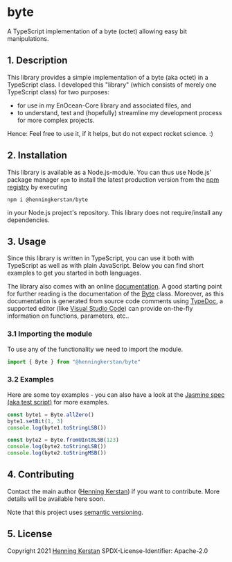 # byte
A TypeScript implementation of a byte (octet) allowing easy bit manipulations. 

## 1. Description 
This library provides a simple implementation of a byte (aka octet) in a TypeScript class. I developed this "library" (which consists of merely one TypeScript class) for two purposes:
- for use in my EnOcean-Core library and associated files, and
- to understand, test and (hopefully) streamline my development process for more complex projects. 

Hence: Feel free to use it, if it helps, but do not expect rocket science. :)


## 2. Installation
This library is available as a Node.js-module. You can thus use Node.js' package manager `npm` to install the latest production version from the [npm registry](https://npmjs.com) by executing

    npm i @henningkerstan/byte

in your Node.js project's repository. This library does not require/install any dependencies.


## 3. Usage
Since this library is written in TypeScript, you can use it both with TypeScript as well as with plain JavaScript. Below you can find short examples to get you started in both languages. 

The library also comes with an online [documentation](https://henningkerstan.github.io/byte/). A good starting point for further reading is the documentation of the [Byte](https://henningkerstan.github.io/byte/classes/Byte.html) class. Moreover, as this documentation is generated from source code comments using [TypeDoc](https://typedoc.org), a supported editor (like [Visual Studio Code](https://code.visualstudio.com/)) can provide on-the-fly information on functions, parameters, etc..

### 3.1 Importing the module
To use any of the functionality we need to import the module. 
```typescript
import { Byte } from "@henningkerstan/byte"
```

### 3.2 Examples
Here are some toy examples - you can also have a look at the [Jasmine spec (aka test script)](https://github.com/henningkerstan/byte/blob/main/spec/Byte.spec.ts) for more examples.
```typescript
const byte1 = Byte.allZero()
byte1.setBit(1, 3)
console.log(byte1.toStringLSB())

const byte2 = Byte.fromUInt8LSB(123)
console.log(byte2.toStringLSB())
console.log(byte2.toStringMSB())
```

## 4. Contributing
Contact the main author ([Henning Kerstan](https://henningkerstan.de)) if you want to contribute. More details will be available here soon.

Note that this project uses [semantic versioning](https://semver.org/).


## 5. License
Copyright 2021 [Henning Kerstan](https://henningkerstan.de)
SPDX-License-Identifier: Apache-2.0